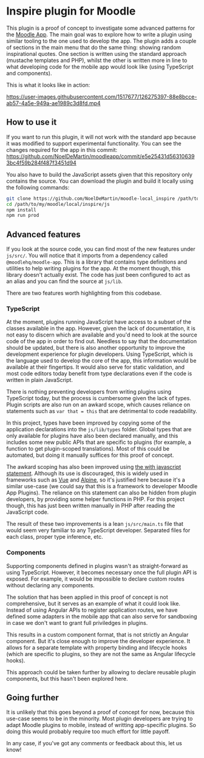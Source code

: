 # Inspire plugin for Moodle

This plugin is a proof of concept to investigate some advanced patterns for the [Moodle App](https://github.com/moodlehq/moodleapp). The main goal was to explore how to write a plugin using similar tooling to the one used to develop the app. The plugin adds a couple of sections in the main menu that do the same thing: showing random inspirational quotes. One section is written using the standard approach (mustache templates and PHP), whilst the other is written more in line to what developing code for the mobile app would look like (using TypeScript and components).

This is what it looks like in action:

https://user-images.githubusercontent.com/1517677/126275397-88e8bcce-ab57-4a5e-949a-ae1989c3d8fd.mp4

## How to use it

If you want to run this plugin, it will not work with the standard app because it was modified to support experimental functionality. You can see the changes required for the app in this commit: https://github.com/NoelDeMartin/moodleapp/commit/e5e25431d563106393bc4f59b284f487f3451d94

You also have to build the JavaScript assets given that this repository only contains the source. You can download the plugin and build it locally using the following commands:

```sh
git clone https://github.com/NoelDeMartin/moodle-local_inspire /path/to/my/moodle/local/inspire
cd /path/to/my/moodle/local/inspire/js
npm install
npm run prod
```

## Advanced features

If you look at the source code, you can find most of the new features under `js/src/`. You will notice that it imports from a dependency called `@moodlehq/moodle-app`. This is a library that contains type definitions and utilities to help writing plugins for the app. At the moment though, this library doesn't actually exist. The code has just been configured to act as an alias and you can find the source at `js/lib`.

There are two features worth highlighting from this codebase.

### TypeScript

At the moment, plugins running JavaScript have access to a subset of the classes available in the app. However, given the lack of documentation, it is not easy to discern which are available and you'd need to look at the source code of the app in order to find out. Needless to say that the documentation should be updated, but there is also another opportunity to improve the development experience for plugin developers. Using TypeScript, which is the language used to develop the core of the app, this information would be available at their fingertips. It would also serve for static validation, and most code editors today benefit from type declarations even if the code is written in plain JavaScript.

There is nothing preventing developers from writing plugins using TypeScript today, but the process is cumbersome given the lack of types. Plugin scripts are also run on an awkard scope, which causes reliance on statements such as `var that = this` that are detrimental to code readability.

In this project, types have been improved by copying some of the application declarations into the `js/lib/types` folder. Global types that are only available for plugins have also been declared manually, and this includes some new public APIs that are specific to plugins (for example, a function to get plugin-scoped translations). Most of this could be automated, but doing it manually suffices for this proof of concept.

The awkard scoping has also been improved using [the with javascript statement](https://developer.mozilla.org/en-US/docs/Web/JavaScript/Reference/Statements/with). Although its use is discouraged, this is widely used in frameworks such as [Vue](https://github.com/vuejs/vue-next/blob/master/packages/compiler-core/src/codegen.ts#L244) and [Alpine](https://github.com/alpinejs/alpine/blob/main/packages/alpinejs/src/evaluator.js#L66), so it's justified here because it's a similar use-case (we could say that this is a framework to developer Moodle App Plugins). The reliance on this statement can also be hidden from plugin developers, by providing some helper functions in PHP. For this project though, this has just been written manually in PHP after reading the JavaScript code.

The result of these two improvements is a lean `js/src/main.ts` file that would seem very familiar to any TypeScript developer. Separated files for each class, proper type inference, etc.

### Components

Supporting components defined in plugins wasn't as straight-forward as using TypeScript. However, it becomes necessary once the full plugin API is exposed. For example, it would be impossible to declare custom routes without declaring any components.

The solution that has been applied in this proof of concept is not comprehensive, but it serves as an example of what it could look like. Instead of using Angular APIs to register application routes, we have defined some adapters in the mobile app that can also serve for sandboxing in case we don't want to grant full priviledges in plugins.

This results in a custom component format, that is not strictly an Angular component. But it's close enough to improve the developer experience. It allows for a separate template with property binding and lifecycle hooks (which are specific to plugins, so they are not the same as Angular lifecycle hooks).

This approach could be taken further by allowing to declare reusable plugin components, but this hasn't been explored here.

## Going further

It is unlikely that this goes beyond a proof of concept for now, because this use-case seems to be in the minority. Most plugin developers are trying to adapt Moodle plugins to mobile, instead of writting app-specific plugins. So doing this would probably require too much effort for little payoff.

In any case, if you've got any comments or feedback about this, let us know!
